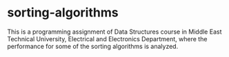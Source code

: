 # sorting-algorithms
This is a programming assignment of Data Structures course in Middle East Technical University, Electrical and Electronics Department, where the performance for some of the  sorting algorithms is analyzed.
